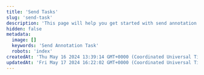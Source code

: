 ```yaml
---
title: 'Send Tasks'
slug: 'send-task'
description: 'This page will help you get started with send annotation tasks to a project.'
hidden: false
metadata:
  image: []
  keywords: 'Send Annotation Task'
  robots: 'index'
createdAt: 'Thu May 16 2024 13:39:14 GMT+0000 (Coordinated Universal Time)'
updatedAt: 'Fri May 17 2024 16:22:02 GMT+0000 (Coordinated Universal Time)'
---
```


<API
	method="POST"
	url="/task/send"
	:body="body"
	:results="results"
/>

<script setup>
import body from './body.json'
import results from './results.json'
</script>
